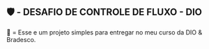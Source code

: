 ## 🛡️ - DESAFIO DE CONTROLE DE FLUXO - DIO


🍕 = Esse e um projeto simples para entregar no meu curso da DIO & Bradesco.